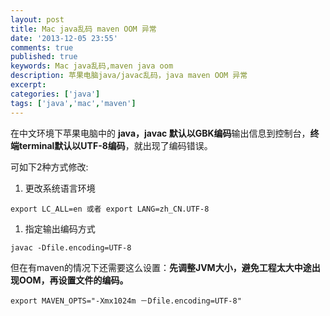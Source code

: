 ```yaml
---
layout: post
title: Mac java乱码 maven OOM 异常
date: '2013-12-05 23:55'
comments: true
published: true
keywords: Mac java乱码,maven java oom
description: 苹果电脑java/javac乱码，java maven OOM 异常
excerpt: 
categories: ['java']
tags: ['java','mac','maven']
---
```

在中文环境下苹果电脑中的 **java，javac 默认以GBK编码**输出信息到控制台，**终端terminal默认以UTF-8编码**，就出现了编码错误。

可如下2种方式修改:

1. 更改系统语言环境
```
export LC_ALL=en 或者 export LANG=zh_CN.UTF-8
```
1. 指定输出编码方式
```
javac -Dfile.encoding=UTF-8
```

但在有maven的情况下还需要这么设置：**先调整JVM大小，避免工程太大中途出现OOM，再设置文件的编码。**
```
export MAVEN_OPTS="-Xmx1024m －Dfile.encoding=UTF-8"
```



